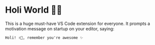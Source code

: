 # Holi World ✌🏼

This is a huge must-have VS Code extension for everyone. It prompts a motivation message on startup on your editor, saying:

    Holi! ✌🏼, remember you're awesome ✨
